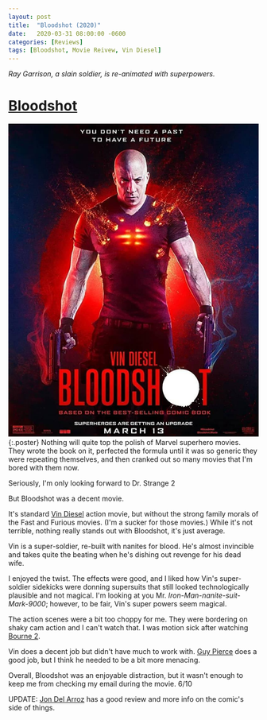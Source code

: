 ```yaml
---
layout: post
title:  "Bloodshot (2020)"
date:   2020-03-31 08:00:00 -0600
categories: [Reviews]
tags: [Bloodshot, Movie Reivew, Vin Diesel]
---
```


*Ray Garrison, a slain soldier, is re-animated with superpowers.*

# [Bloodshot](https://www.imdb.com/title/tt1634106/)

![Bloodshot-poster](/assets/2020/03/bloodshot-2020.jpg){:.poster} Nothing will quite top the polish of Marvel superhero movies. They wrote the book on it, perfected the formula until it was so generic they were repeating themselves, and then cranked out so many movies that I'm bored with them now.

Seriously, I'm only looking forward to Dr. Strange 2

But Bloodshot was a decent movie.

It's standard [Vin Diesel](https://www.imdb.com/name/nm0004874/) action movie, but without the strong family morals of the Fast and Furious movies. (I'm a sucker for those movies.) While it's not terrible, nothing really stands out with Bloodshot, it's just average.

Vin is a super-soldier, re-built with nanites for blood. He's almost invincible and takes quite the beating when he's dishing out revenge for his dead wife.

I enjoyed the twist. The effects were good, and I liked how Vin's super-soldier sidekicks were donning supersuits that still looked technologically plausible and not magical. I'm looking at you Mr. *Iron-Man-nanite-suit-Mark-9000*; however, to be fair, Vin's super powers seem magical.

The action scenes were a bit too choppy for me. They were bordering on shaky cam action and I can't watch that. I was motion sick after watching [Bourne 2](https://www.imdb.com/title/tt0372183/).

Vin does a decent job but didn't have much to work with. [Guy Pierce](https://www.imdb.com/name/nm0001602/) does a good job, but I think he needed to be a bit more menacing.

Overall, Bloodshot was an enjoyable distraction, but it wasn't enough to keep me from checking my email during the movie. 6/10

UPDATE: [Jon Del Arroz](http://delarroz.com/2020/04/20/bloodshot-movie-review-mild-spoilers/) has a good review and more info on the comic's side of things.
